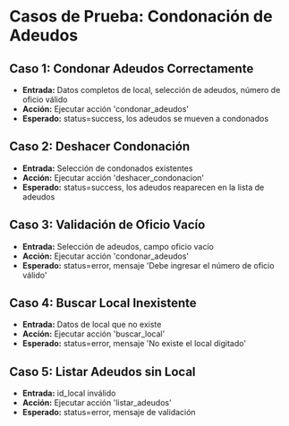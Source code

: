 # Casos de Prueba: Condonación de Adeudos

## Caso 1: Condonar Adeudos Correctamente
- **Entrada:** Datos completos de local, selección de adeudos, número de oficio válido
- **Acción:** Ejecutar acción 'condonar_adeudos'
- **Esperado:** status=success, los adeudos se mueven a condonados

## Caso 2: Deshacer Condonación
- **Entrada:** Selección de condonados existentes
- **Acción:** Ejecutar acción 'deshacer_condonacion'
- **Esperado:** status=success, los adeudos reaparecen en la lista de adeudos

## Caso 3: Validación de Oficio Vacío
- **Entrada:** Selección de adeudos, campo oficio vacío
- **Acción:** Ejecutar acción 'condonar_adeudos'
- **Esperado:** status=error, mensaje 'Debe ingresar el número de oficio válido'

## Caso 4: Buscar Local Inexistente
- **Entrada:** Datos de local que no existe
- **Acción:** Ejecutar acción 'buscar_local'
- **Esperado:** status=error, mensaje 'No existe el local digitado'

## Caso 5: Listar Adeudos sin Local
- **Entrada:** id_local inválido
- **Acción:** Ejecutar acción 'listar_adeudos'
- **Esperado:** status=error, mensaje de validación

